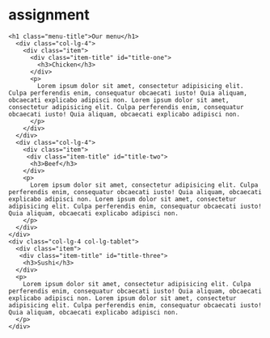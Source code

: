 # assignment
<!DOCTYPE html>
<html>
<head>
  <meta charset="utf-8">
  <meta name="viewport" content="width=device-width, initial-scale=1">
  <title>My Responsive Layout</title>
  <link href="https://fonts.googleapis.com/css?family=Lato" rel="stylesheet">
  <link href='css/style.css' rel='stylesheet' type='text/css'>
</head>
<body>
  <div class="container">
    <div class="row">

    <h1 class="menu-title">Our menu</h1>
      <div class="col-lg-4">
        <div class="item">
          <div class="item-title" id="title-one">
            <h3>Chicken</h3>
          </div>
          <p>
            Lorem ipsum dolor sit amet, consectetur adipisicing elit. Culpa perferendis enim, consequatur obcaecati iusto! Quia aliquam, obcaecati explicabo adipisci non. Lorem ipsum dolor sit amet, consectetur adipisicing elit. Culpa perferendis enim, consequatur obcaecati iusto! Quia aliquam, obcaecati explicabo adipisci non.
          </p>
        </div>
      </div>
      <div class="col-lg-4">
        <div class="item">
         <div class="item-title" id="title-two">
          <h3>Beef</h3>
        </div>
        <p>
          Lorem ipsum dolor sit amet, consectetur adipisicing elit. Culpa perferendis enim, consequatur obcaecati iusto! Quia aliquam, obcaecati explicabo adipisci non. Lorem ipsum dolor sit amet, consectetur adipisicing elit. Culpa perferendis enim, consequatur obcaecati iusto! Quia aliquam, obcaecati explicabo adipisci non.
        </p>
      </div>
    </div>
    <div class="col-lg-4 col-lg-tablet">
      <div class="item">
       <div class="item-title" id="title-three">
        <h3>Sushi</h3>
      </div>
      <p>
        Lorem ipsum dolor sit amet, consectetur adipisicing elit. Culpa perferendis enim, consequatur obcaecati iusto! Quia aliquam, obcaecati explicabo adipisci non. Lorem ipsum dolor sit amet, consectetur adipisicing elit. Culpa perferendis enim, consequatur obcaecati iusto! Quia aliquam, obcaecati explicabo adipisci non.
      </p>
    </div>
  </div>

</div>
</div>
</body>
</html>
